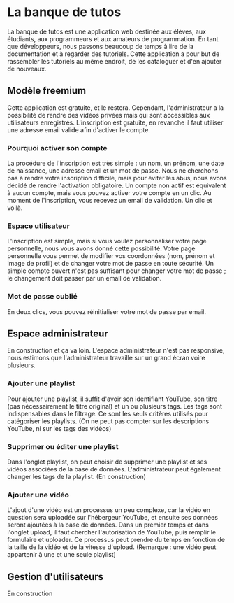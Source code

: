 # La banque de tutos

La banque de tutos est une application web destinée aux élèves, aux étudiants, aux programmeurs et aux amateurs de programmation. En tant que développeurs, nous passons beaucoup de temps à lire de la documentation et à regarder des tutoriels. Cette application a pour but de rassembler les tutoriels au même endroit, de les cataloguer et d'en ajouter de nouveaux.

## Modèle freemium

Cette application est gratuite, et le restera. Cependant, l'administrateur a la possibilité de rendre des vidéos privées mais qui sont accessibles aux utilisateurs enregistrés. L'inscription est gratuite, en revanche il faut utiliser une adresse email valide afin d'activer le compte.

### Pourquoi activer son compte

La procédure de l'inscription est très simple : un nom, un prénom, une date de naissance, une adresse email et un mot de passe. Nous ne cherchons pas à rendre votre inscription difficile, mais pour éviter les abus, nous avons décidé de rendre l'activation obligatoire. Un compte non actif est équivalent à aucun compte, mais vous pouvez activer votre compte en un clic. Au moment de l'inscription, vous recevez un email de validation. Un clic et voilà.

### Espace utilisateur

L'inscription est simple, mais si vous voulez personnaliser votre page personnelle, nous vous avons donné cette possibilité. Votre page personnelle vous permet de modifier vos coordonnées (nom, prénom et image de profil) et de changer votre mot de passe en toute sécurité. Un simple compte ouvert n'est pas suffisant pour changer votre mot de passe ; le changement doit passer par un email de validation.

### Mot de passe oublié

En deux clics, vous pouvez réinitialiser votre mot de passe par email.

## Espace administrateur

En construction et ça va loin. L'espace administrateur n'est pas responsive, nous estimons que l'administrateur travaille sur un grand écran voire plusieurs.

### Ajouter une playlist

Pour ajouter une playlist, il suffit d'avoir son identifiant YouTube, son titre (pas nécessairement le titre original) et un ou plusieurs tags. Les tags sont indispensables dans le filtrage. Ce sont les seuls critères utilisés pour catégoriser les playlists. (On ne peut pas compter sur les descriptions YouTube, ni sur les tags des vidéos)

### Supprimer ou éditer une playlist

Dans l'onglet playlist, on peut choisir de supprimer une playlist et ses vidéos associées de la base de données. L'administrateur peut également changer les tags de la playlist. (En construction)

### Ajouter une vidéo

L'ajout d'une vidéo est un processus un peu complexe, car la vidéo en question sera uploadée sur l'hébergeur YouTube, et ensuite ses données seront ajoutées à la base de données. Dans un premier temps et dans l'onglet upload, il faut chercher l'autorisation de YouTube, puis remplir le formulaire et uploader. Ce processus peut prendre du temps en fonction de la taille de la vidéo et de la vitesse d'upload. (Remarque : une vidéo peut appartenir à une et une seule playlist)

## Gestion d'utilisateurs

En construction
